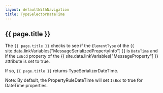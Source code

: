 ```yaml
---
layout: defaultWithNavigation
title: TypeSelectorDateTime
---
```

## {{ page.title }}

The `{{ page.title }}` checks to see if the `ElementType` of the {{ site.data.linkVariables["MessageSerializedPropertyInfo"] }}
is `DateTime` and if the `IsBcd` property of the {{ site.data.linkVariables["MessageProperty"] }} attribute is set to true.  

If so, `{{ page.title }}` returns <makeLink>TypeSerializerDateTime</makeLink>.

Note: By default, the <makeLink>PropertyRuleDateTime</makeLink> will set `IsBcd` to true for DateTime properties.


